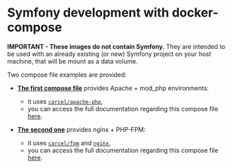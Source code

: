 # Symfony development with docker-compose

**IMPORTANT - These images do not contain Symfony.**
They are intended to be used with an already existing (or new) Symfony project on your host machine, that will be mount as a data volume.

Two compose file examples are provided:

- [**The first compose file**](https://github.com/damien-carcel/Dockerfiles/blob/master/Docs/symfony/docker-compose.yml.apache_dist) provides Apache + mod_php environments:
    - it uses [`carcel/apache-php`](https://hub.docker.com/r/carcel/apache-php/),
    - you can access the full documentation regarding this compose file [here](https://github.com/damien-carcel/Dockerfiles/blob/master/Docs/symfony/mod_php.md).
    
- [**The second one**](https://github.com/damien-carcel/Dockerfiles/blob/master/Docs/symfony/docker-compose.yml.fpm_dist) provides nginx + PHP-FPM:
    - it uses [`carcel/fpm`](https://hub.docker.com/r/carcel/fpm/) and  [`nginx`](https://hub.docker.com/_/nginx/),
    - you can access the full documentation regarding this compose file [here](https://github.com/damien-carcel/Dockerfiles/blob/master/Docs/symfony/fpm.md).
